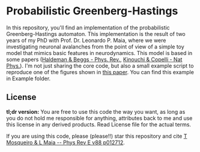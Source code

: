 Probabilistic Greenberg-Hastings
====

In this repository, you'll find an implementation of the probabilistic
Greenberg-Hastings automaton. This implementation is the result of two
years of my PhD with Prof. Dr. Leonardo P. Maia, where we were
investigating neuronal avalanches from the point of view of a simple
toy model that mimics basic features in neurodynamics. This model is
based in some papers ([Haldeman & Beggs -
Phys. Rev.](http://journals.aps.org/prl/abstract/10.1103/PhysRevLett.94.058101#fulltext),
[Kinouchi & Copelli - Nat
Phys.](http://www.nature.com/nphys/journal/v2/n5/full/nphys289.html)). I'm
not just sharing the core code, but also a small example script to
reproduce one of the figures shown in [this
paper](http://journals.aps.org/pre/abstract/10.1103/PhysRevE.88.012712). You
can find this example in Example folder.

License
---

**tl;dr version:** You are free to use this code the way you want, as
long as you do not hold me responsible for anything, attributes back
to me and use this license in any derived products. Read License file
for the actual terms. 

If you are using this code, please (please!!)  star this repository
and cite [T Mosqueiro & L Maia -- Phys Rev E v88
p012712](http://journals.aps.org/pre/abstract/10.1103/PhysRevE.88.012712).